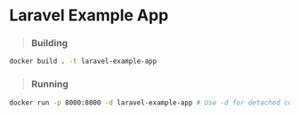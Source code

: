 # Laravel Example App

> ### Building

```sh
docker build . -t laravel-example-app
```
> ### Running

```sh
docker run -p 8000:8000 -d laravel-example-app # Use -d for detached container run
```
